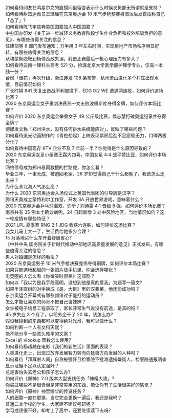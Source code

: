 如何看待网友在鸿星尔克的直播间里留言表示什么时候发货都无所谓就是支持？  
如何看待射击运动员王璐瑶在东京奥运会 10 米气步枪预赛被淘汰后发自拍称自己「怂了」?  
如何看待陈飞宇放弃美国国籍加入中国国籍？  
中办国办印发《关于进一步减轻义务教育阶段学生作业负担和校外培训负担的意见》，有哪些值得关注的信息？  
住建部等 8 部门发布通知：力争用 3 年左右时间，实现房地产市场秩序明显好转，有哪些值得关注的信息？  
从埃蒙斯脱靶到杨倩劲敌失误，射击比赛最后一枪心理压力有多大？  
如何看待云南一理科生高考 521 分，捡漏北京大学医学部护理学专业，仅高一本线一分？  
台风「烟花」再次升级，浙江连发 108 条预警，杭州萧山进化多个村庄出现水情，目前情况如何？  
厂长时隔 841 天复出首战不利被换下，EDG 0:2 WE 遭遇两连败，如何评价这场比赛？  
2020 东京奥运会女子重剑决赛孙一文击败波佩斯库夺得金牌，如何评价本场比赛？  
如何评价 2020 东京奥运会举重女子 49 公斤级比赛，侯志慧打破奥运纪录并夺得金牌？  
德媒发文称「郑州洪水，没有任何排水系统能应对」，反映了哪些问题？  
如何看待追光动画制作的《青蛇劫起》上映表现票房后劲不足疲软无力，口碑两极分化？  
如何看待中国现存 KTV 企业不及 7 年前一半？你觉得是什么原因导致的？  
2020 东京奥运女足小组赛王霜大四喜，中国女足 4:4 战平赞比亚，如何评价本场比赛？  
网络信号成为郑州暴雨救援的拦路虎，你怎么看？  
毕业三年，一事无成，被迫回老家，26 岁却觉得自己干什么都晚了，我该怎么走出来？  
为什么章北海人气那么高？  
为什么 2020 东京奥运会入场仪式上英国代表团的引导牌是汉字？  
腾讯天美成立蒙特利尔工作室，开发 3A 开放世界游戏，意味着什么？  
2020 东京奥运会乒乓球混双，许昕 / 刘诗雯 4:1 晋级 8 强，如何评价本场比赛？  
南京共有 35 例本土确诊病例，24 日起新增 3 处中风险地区，当地情况如何？这一轮疫情有哪些特征？  
2021 LPL 夏季赛 RNG 2:1 JDG 收获六连胜，如何评价这场比赛？  
我女儿马上大一了，生活费给她多少合理？  
15 万落地买什么车开着舒服省心?  
《中共中央 国务院关于新时代推动中部地区高质量发展的意见》正式发布，有哪些值得关注的信息？  
男人对婚姻是怎样的看法？  
2020 东京奥运男子 10 米气手枪决赛庞伟夺得铜牌，如何评价本场比赛？  
如果只能选杨超越的一张照片放手机里，你会选择哪张？  
电竞圈的人怎么看《你微笑时很美》这部剧？  
如何以「我以为是我手段高明，没想到他是真的爱我」为题写一篇文?  
如果半泽直树的对手换成《是，大臣》里的汉弗莱，他还能成功吗？  
东京奥运会开幕式有哪些颜值过于能打的运动员？  
怎么才能让喜欢的师哥不把自己当妹妹？  
女生被电子信息工程录取了，家长非常生气说没有前途，是真的吗？  
45 岁失业 3 个月了，以前外企干了 20 年，该怎么办?  
假设我碰到的东西都可以变得绝对光滑，我可以做什么？  
如何判断一个人有文科天赋？  
能不能分享一些意久难平的文案？  
Excel 的 vlookup 函数怎么使用?  
如何看待杨超越在电影《我们的新生活》里面的表现？  
人类进化史上，出现过放弃发展智力转而向猛兽方向发展的人种吗？  
如何看待「拜拜啦人间」自称被强奸且检察院不批准逮捕嫌疑人，检察院通报调查显示证据不足以认定强奸？  
总是害怕失去老公和孩子怎么办?  
如何评价《原神》2.0 版本大型支线任务「神樱大祓」?  
你买过哪些不是很贵但是非常实用的东西，能让你有了生活很美好的感觉？  
如何评价《原神》神里绫华的传说任务？  
人的细胞一直在更换，当它完全更换一遍后，我还是我吗？  
普通二本学校的学生，大家建不建议考研呢？  
学习成绩很不好，却考上了高中，还要继续读下去吗?  
